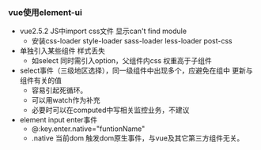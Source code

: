 ### vue使用element-ui
+ vue2.5.2 JS中import css文件 显示can't find module
    + 安装css-loader style-loader sass-loader less-loader post-css
+ 单独引入某些组件 样式丢失
    + 如select 同时需引入option，父组件内css 权重高于子组件
+ select事件（三级地区选择），同一级组件中出现多个，应避免在组中 更新与组件有关的值
    + 容易引起死循环。
    + 可以用watch作为补充
    + 必要时可以在computed中写相关监控业务，不建议
+ element input enter事件
    + @:key.enter.native="funtionName"
    + .native 当前dom 触发dom原生事件，与vue及其它第三方组件无关。